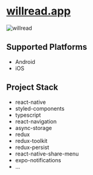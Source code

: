 # [willread.app](https://www.willread.app)

![willread](https://www.willread.app/assets/images/og.png)

## Supported Platforms

- Android
- iOS

## Project Stack

- react-native
- styled-components
- typescript
- react-navigation
- async-storage
- redux
- redux-toolkit
- redux-persist
- react-native-share-menu
- expo-notifications
- ...
